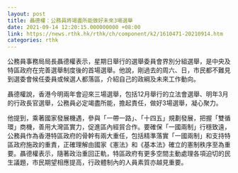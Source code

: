 ```yaml
---
layout: post
title: 聶德權：公務員將竭盡所能做好未來3場選舉
date: 2021-09-14 12:20:15.000000000 +08:00
link: https://news.rthk.hk/rthk/ch/component/k2/1610471-20210914.htm
categories: rthk
---
```


公務員事務局局長聶德權表示，星期日舉行的選舉委員會界別分組選舉，是中央及特區政府在完善選舉制度後的首場選舉。他說，剛過去的周六、日，市民都不難見到選委會候任委員或候選人都落區，介紹自己的政綱及未來工作動向。

聶德權說，香港今明兩年會迎來三場選舉，包括12月舉行的立法會選舉、明年3月的行政長官選舉，公務員必定竭盡所能，擔起責任，做好3場選舉，凝心聚力。

他提到，乘著國家發展機遇，參與「一帶一路」、「十四五」規劃發展，把握「雙循環」商機，善用大灣區實力，促進區內經貿合作。要確保「一國兩制」行穩致遠，公務員作為香港特區政府的骨幹有兩大重任，包括精準落實「一國兩制」和支持特區政府施政的重責，正確理解由國家《憲法》和《基本法》確立的憲制秩序至為重要。聶德權表示，隨著政治重回正軌，特區政府有更多空間主動處理各項迫切的民生議題，市民期望相應提高，行政體制內的人員素質亦越見重要。
